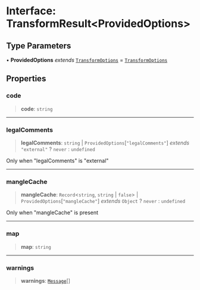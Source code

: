 # Interface: TransformResult\<ProvidedOptions\>

## Type Parameters

• **ProvidedOptions** _extends_ [`TransformOptions`](TransformOptions.md) = [`TransformOptions`](TransformOptions.md)

## Properties

### code

> **code**: `string`

---

### legalComments

> **legalComments**: `string` \| `ProvidedOptions`\[`"legalComments"`\] _extends_ `"external"` ? `never` : `undefined`

Only when "legalComments" is "external"

---

### mangleCache

> **mangleCache**: `Record`\<`string`, `string` \| `false`\> \| `ProvidedOptions`\[`"mangleCache"`\] _extends_ `Object` ? `never` : `undefined`

Only when "mangleCache" is present

---

### map

> **map**: `string`

---

### warnings

> **warnings**: [`Message`](Message.md)[]
